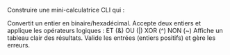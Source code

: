Construire une mini-calculatrice CLI qui :

Convertit un entier en binaire/hexadécimal. Accepte deux entiers et applique les opérateurs logiques : ET (&) OU (|) XOR (^) NON (~) Affiche un tableau clair des résultats. Valide les entrées (entiers positifs) et gère les erreurs.